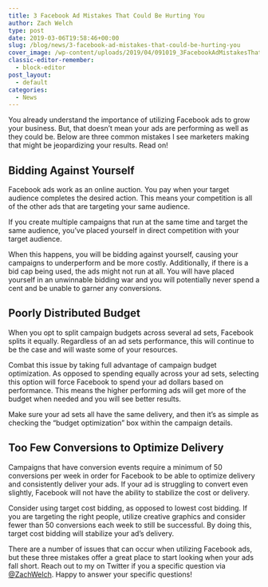 ```yaml
---
title: 3 Facebook Ad Mistakes That Could Be Hurting You
author: Zach Welch
type: post
date: 2019-03-06T19:58:46+00:00
slug: /blog/news/3-facebook-ad-mistakes-that-could-be-hurting-you
cover_image: /wp-content/uploads/2019/04/091019_3FacebookAdMistakesThatCouldBeHurtingYou_BG.jpg
classic-editor-remember:
  - block-editor
post_layout:
  - default
categories:
  - News
---
```


You already understand the importance of utilizing Facebook ads to grow your business. But, that doesn’t mean your ads are performing as well as they could be. Below are three common mistakes I see marketers making that might be jeopardizing your results. Read on!

## **Bidding Against Yourself**

Facebook ads work as an online auction. You pay when your target audience completes the desired action. This means your competition is all of the other ads that are targeting your same audience.

If you create multiple campaigns that run at the same time and target the same audience, you’ve placed yourself in direct competition with your target audience.

When this happens, you will be bidding against yourself, causing your campaigns to underperform and be more costly. Additionally, if there is a bid cap being used, the ads might not run at all. You will have placed yourself in an unwinnable bidding war and you will potentially never spend a cent and be unable to garner any conversions.

## **Poorly Distributed Budget**

When you opt to split campaign budgets across several ad sets, Facebook splits it equally. Regardless of an ad sets performance, this will continue to be the case and will waste some of your resources.

Combat this issue by taking full advantage of campaign budget optimization. As opposed to spending equally across your ad sets, selecting this option will force Facebook to spend your ad dollars based on performance. This means the higher performing ads will get more of the budget when needed and you will see better results.

Make sure your ad sets all have the same delivery, and then it’s as simple as checking the “budget optimization” box within the campaign details.

## **Too Few Conversions to Optimize Delivery**

Campaigns that have conversion events require a minimum of 50 conversions per week in order for Facebook to be able to optimize delivery and consistently deliver your ads. If your ad is struggling to convert even slightly, Facebook will not have the ability to stabilize the cost or delivery.

Consider using target cost bidding, as opposed to lowest cost bidding. If you are targeting the right people, utilize creative graphics and consider fewer than 50 conversions each week to still be successful. By doing this, target cost bidding will stabilize your ad’s delivery.

There are a number of issues that can occur when utilizing Facebook ads, but these three mistakes offer a great place to start looking when your ads fall short. Reach out to my on Twitter if you a specific question via [@ZachWelch][1]. Happy to answer your specific questions!

[1]: https://twitter.com/zachwelch
